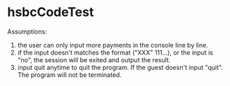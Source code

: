 # hsbcCodeTest
Assumptions:

1. the user can only input more payments in the console line by line.
2. if the input doesn't matches the format ("XXX" 111...), or the input is "no", the session will be exited and output the result.
3. input quit anytime to quit the program. If the guest doesn't input "quit". The program will not be terminated. 
